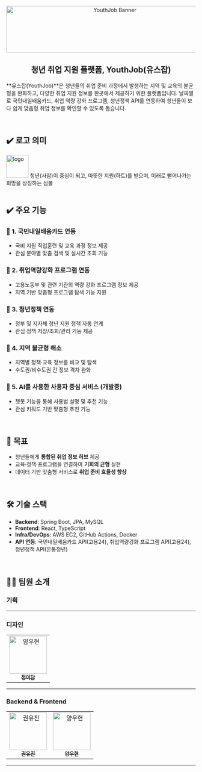 <br>

<div align="center">
 <img width="562" height="124" alt="YouthJob Banner" src="https://github.com/user-attachments/assets/b56f88a4-c0b4-40d7-babc-a7dd3c19eda7" />
</div>

<h2 align="center">청년 취업 지원 플랫폼, YouthJob(유스잡)</h2>

**유스잡(YouthJob)**은 청년들의 취업 준비 과정에서 발생하는 지역 및 교육의 불균형을 완화하고, 다양한 취업 지원 정보를 한곳에서 제공하기 위한 플랫폼입니다.
날짜별로 국민내일배움카드, 취업 역량 강화 프로그램, 청년정책 API를 연동하여 청년들이 보다 쉽게 맞춤형 취업 정보를 확인할 수 있도록 돕습니다.

<br>

## ✔️ 로고 의미
<div>
 <img width="59" height="60" alt="logo" src="https://github.com/user-attachments/assets/b5b481bb-bf28-4a28-a292-c9b68e973b56" />
  청년(사람)이 중심이 되고, 따뜻한 지원(하트)를 받으며, 미래로 뻗어나가는 희망을 상징하는 심볼
</div>

<br>

## ✔️ 주요 기능

### 🔹 1. 국민내일배움카드 연동
- 국비 지원 직업훈련 및 교육 과정 정보 제공
- 관심 분야별 맞춤 검색 및 실시간 조회 기능

### 🔹 2. 취업역량강화 프로그램 연동
- 고용노동부 및 관련 기관의 역량 강화 프로그램 정보 제공
- 지역 기반 맞춤형 프로그램 탐색 기능 지원

### 🔹 3. 청년정책 연동
- 정부 및 지자체 청년 지원 정책 자동 연계
- 관심 정책 저장/조회/관리 기능 제공

### 🔹 4. 지역 불균형 해소
- 지역별 정책·교육 정보를 비교 및 탐색
- 수도권/비수도권 간 정보 격차 완화

### 🔹 5. AI를 사용한 사용자 중심 서비스 (개발중)
- 챗봇 기능을 통해 사용법 설명 및 추천 기능
- 관심 키워드 기반 맞춤형 추천 기능

<br>

## 🎯 목표
- 청년들에게 **통합된 취업 정보 허브** 제공
- 교육·정책·프로그램을 연결하여 **기회의 균형** 실현
- 데이터 기반 맞춤형 서비스로 **취업 준비 효율성 향상**

<br>

## 🛠️ 기술 스택
- **Backend**: Spring Boot, JPA, MySQL  
- **Frontend**: React, TypeScript
- **Infra/DevOps**: AWS EC2, GitHub Actions, Docker  
- **API 연동**: 국민내일배움카드 API(고용24), 취업역량강화 프로그램 API(고용24), 청년정책 API(온통청년)

<br>

## 🧑‍💻 팀원 소개

### 기획

---

### 디자인
<table>
  <tr>
    <td align="center">
      <a href="https://github.com/edammnnn">
        <img src="https://github.com/edammnnn.png?size=140" width="100" height="100" alt="양우현"/>
        <br/>
        <sub><b>정이담</b></sub>
      </a>
    </td>
  </tr>
</table>

---

### Backend & Frontend
<table>
  <tr>
      <td align="center">
      <a href="https://github.com/kwonyuujin">
        <img src="https://github.com/kwonyuujin.png?size=140" width="100" height="100" alt="권유진"/>
        <br/>
        <sub><b>권유진</b></sub>
      </a>
    </td>
      <td align="center">
      <a href="https://github.com/yangwoohyeon">
        <img src="https://github.com/yangwoohyeon.png?size=140" width="100" height="100" alt="양우현"/>
        <br/>
        <sub><b>양우현</b></sub>
  </tr>
</table>

---



